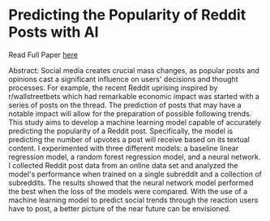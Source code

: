 # Predicting the Popularity of Reddit Posts with AI

Read Full Paper [here](https://arxiv.org/abs/2106.07380)

Abstract: Social media creates crucial mass changes, as popular posts and opinions cast a significant influence on users' decisions and thought processes. For example, the recent Reddit uprising inspired by r/wallstreetbets which had remarkable economic impact was started with a series of posts on the thread. The prediction of posts that may have a notable impact will allow for the preparation of possible following trends. This study aims to develop a machine learning model capable of accurately predicting the popularity of a Reddit post. Specifically, the model is predicting the number of upvotes a post will receive based on its textual content. I experimented with three different models: a baseline linear regression model, a random forest regression model, and a neural network. I collected Reddit post data from an online data set and analyzed the model's performance when trained on a single subreddit and a collection of subreddits. The results showed that the neural network model performed the best when the loss of the models were compared. With the use of a machine learning model to predict social trends through the reaction users have to post, a better picture of the near future can be envisioned.
